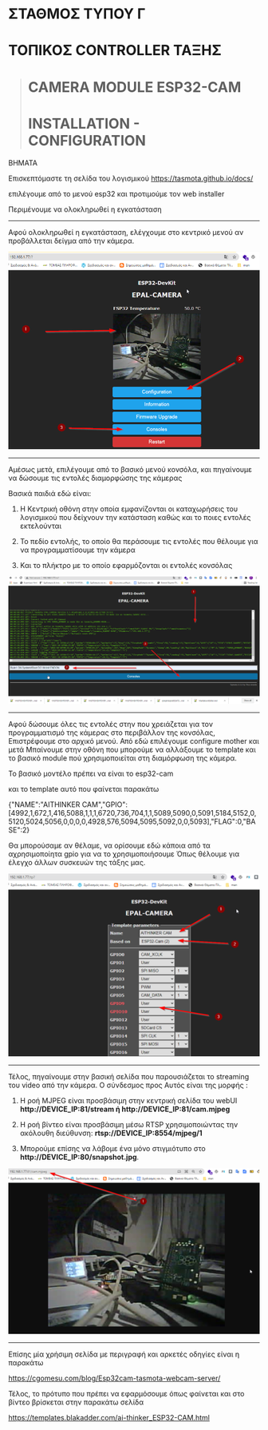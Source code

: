 # ΣΤΑΘΜΟΣ ΤΥΠΟΥ Γ
 
# ΤΟΠΙΚΟΣ CONTROLLER ΤΑΞΗΣ

># CAMERA MODULE  ESP32-CAM
># INSTALLATION  - CONFIGURATION 

ΒΗΜΑΤΑ

Επισκεπτόμαστε τη σελίδα του λογισμικού  https://tasmota.github.io/docs/

επιλέγουμε από το μενού esp32 και προτιμούμε τον web installer

Περιμένουμε να ολοκληρωθεί η εγκατάσταση

---

Αφού ολοκληρωθεί η εγκατάσταση, ελέγχουμε στο κεντρικό μενού αν προβάλλεται δείγμα από την κάμερα.



![esp32-cam-menou](https://github.com/epal-aliartou/AI-School-Assistant/blob/main/images/7-esp32-cam-menou.png)

---

Αμέσως μετά, επιλέγουμε από το βασικό μενού κονσόλα,  και πηγαίνουμε να δώσουμε τις εντολές διαμορφώσης της κάμερας

Βασικά παιδιά εδώ είναι:

1. Η Κεντρική οθόνη στην οποία εμφανίζονται οι καταχωρήσεις του λογισμικού που δείχνουν την κατάσταση καθώς και το ποιες εντολές εκτελούνται

2. Το πεδίο εντολής, το οποίο θα περάσουμε τις εντολές που θέλουμε για να προγραμματίσουμε την κάμερα

3. Και το πλήκτρο με το οποίο εφαρμόζονται οι εντολές κονσόλας

![console](https://github.com/epal-aliartou/AI-School-Assistant/blob/main/images/8-esp32-cam-console.png)

---
Αφού δώσουμε όλες τις εντολές στην που χρειάζεται για τον προγραμματισμό της κάμερας στο περιβάλλον της κονσόλας,  Επιστρέφουμε στο αρχικό μενού. Από εδώ επιλέγουμε  configure mother  και μετά Μπαίνουμε στην οθόνη που μπορούμε να αλλάξουμε το template  και το βασικό module πού χρησιμοποιείται στη διαμόρφωση της κάμερα.

Το βασικό μοντέλο πρέπει να είναι το esp32-cam

και το template αυτό που φαίνεται παρακάτω

{"NAME":"AITHINKER CAM","GPIO":[4992,1,672,1,416,5088,1,1,1,6720,736,704,1,1,5089,5090,0,5091,5184,5152,0,5120,5024,5056,0,0,0,0,4928,576,5094,5095,5092,0,0,5093],"FLAG":0,"BASE":2}

Θα μπορούσαμε αν θέλαμε,  να ορίσουμε εδώ κάποια από τα αχρησιμοποίητα gpio  για να το χρησιμοποιήσουμε Όπως θέλουμε για έλεγχο άλλων συσκευών της τάξης μας.


![template](https://github.com/epal-aliartou/AI-School-Assistant/blob/main/images/9-esp32-cam-template.png)

---
Τέλος, πηγαίνουμε στην βασική σελίδα που παρουσιάζεται το streaming του video από την κάμερα. Ο σύνδεσμος προς Αυτός είναι της μορφής :

1. Η ροή MJPEG είναι προσβάσιμη στην κεντρική σελίδα του webUI **http://DEVICE_IP:81/stream ή http://DEVICE_IP:81/cam.mjpeg**

2. Η ροή βίντεο  είναι προσβάσιμη μέσω RTSP χρησιμοποιώντας την ακόλουθη διεύθυνση: **rtsp://DEVICE_IP:8554/mjpeg/1**

3. Μπορούμε επίσης να λάβομε ένα μόνο στιγμιότυπο στο **http://DEVICE_IP:80/snapshot.jpg**.

![stream](https://github.com/epal-aliartou/AI-School-Assistant/blob/main/images/10-esp32-cam-stream.png)

---
Επίσης μία χρήσιμη σελίδα με περιγραφή και αρκετές οδηγίες είναι η παρακάτω

https://cgomesu.com/blog/Esp32cam-tasmota-webcam-server/

Τέλος, το πρότυπο που πρέπει να εφαρμόσουμε όπως φαίνεται και στο βίντεο βρίσκεται στην παρακάτω σελίδα

https://templates.blakadder.com/ai-thinker_ESP32-CAM.html